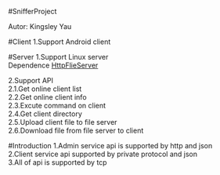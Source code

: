 #SnifferProject

Autor:  Kingsley Yau

#Client
1.Support Android client</br>

#Server
1.Support Linux server</br>
Dependence <a href="https://github.com/KingsleyYau/HttpFileServer">HttpFlieServer</a></br>

2.Support API</br>
2.1.Get online client list</br>
2.2.Get online client info</br>
2.3.Excute command on client</br>
2.4.Get client directory</br>
2.5.Upload client file to file server</br>
2.6.Download file from file server to client</br>											  

#Introduction
1.Admin service api is supported by http and json</br>
2.Client service api supported by private protocol and json</br>
3.All of api is supported by tcp</br>
